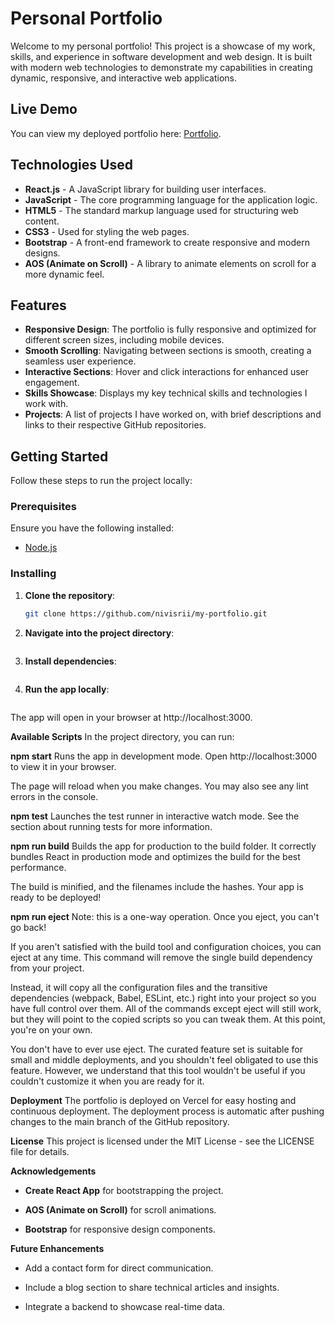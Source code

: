 # Personal Portfolio

Welcome to my personal portfolio! This project is a showcase of my work, skills, and experience in software development and web design. It is built with modern web technologies to demonstrate my capabilities in creating dynamic, responsive, and interactive web applications.

## Live Demo

You can view my deployed portfolio here: [Portfolio](https://myportfolio-kappa-six-65.vercel.app/).

## Technologies Used

- **React.js** - A JavaScript library for building user interfaces.
- **JavaScript** - The core programming language for the application logic.
- **HTML5** - The standard markup language used for structuring web content.
- **CSS3** - Used for styling the web pages.
- **Bootstrap** - A front-end framework to create responsive and modern designs.
- **AOS (Animate on Scroll)** - A library to animate elements on scroll for a more dynamic feel.

## Features

- **Responsive Design**: The portfolio is fully responsive and optimized for different screen sizes, including mobile devices.
- **Smooth Scrolling**: Navigating between sections is smooth, creating a seamless user experience.
- **Interactive Sections**: Hover and click interactions for enhanced user engagement.
- **Skills Showcase**: Displays my key technical skills and technologies I work with.
- **Projects**: A list of projects I have worked on, with brief descriptions and links to their respective GitHub repositories.

## Getting Started

Follow these steps to run the project locally:

### Prerequisites

Ensure you have the following installed:

- [Node.js](https://nodejs.org/)

### Installing

1. **Clone the repository**:
     ```bash
   git clone https://github.com/nivisrii/my-portfolio.git
2. **Navigate into the project directory**:
     ```cd my-portfolio
3. **Install dependencies**:
    ```npm install
4. **Run the app locally**:
     ```npm start

  The app will open in your browser at http://localhost:3000.

**Available Scripts**
In the project directory, you can run:

**npm start**
Runs the app in development mode.
Open http://localhost:3000 to view it in your browser.

The page will reload when you make changes.
You may also see any lint errors in the console.

**npm test**
Launches the test runner in interactive watch mode.
See the section about running tests for more information.

**npm run build**
Builds the app for production to the build folder.
It correctly bundles React in production mode and optimizes the build for the best performance.

The build is minified, and the filenames include the hashes.
Your app is ready to be deployed!

**npm run eject**
Note: this is a one-way operation. Once you eject, you can't go back!

If you aren't satisfied with the build tool and configuration choices, you can eject at any time. This command will remove the single build dependency from your project.

Instead, it will copy all the configuration files and the transitive dependencies (webpack, Babel, ESLint, etc.) right into your project so you have full control over them. All of the commands except eject will still work, but they will point to the copied scripts so you can tweak them. At this point, you're on your own.

You don't have to ever use eject. The curated feature set is suitable for small and middle deployments, and you shouldn't feel obligated to use this feature. However, we understand that this tool wouldn't be useful if you couldn't customize it when you are ready for it.

**Deployment**
The portfolio is deployed on Vercel for easy hosting and continuous deployment. The deployment process is automatic after pushing changes to the main branch of the GitHub repository.

**License**
This project is licensed under the MIT License - see the LICENSE file for details.

**Acknowledgements**
- **Create React App** for bootstrapping the project.

- **AOS (Animate on Scroll)** for scroll animations.

- **Bootstrap** for responsive design components.

**Future Enhancements**
- Add a contact form for direct communication.

- Include a blog section to share technical articles and insights.

- Integrate a backend to showcase real-time data.
